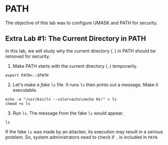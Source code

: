 # PATH
The objective of this lab was to configure UMASK and PATH for security.

## Extra Lab #1: The Current Directory in PATH
In this lab, we will study why the current directory (`.`) in PATH should be removed for security.

1. Make PATH starts with the current directory (`.`) temporarily.
```
export PATH=.:$PATH
```

2. Let's make a *fake* `ls` file. It runs `ls` then prints out a message. Make it executable.
```
echo -e "/usr/bin/ls --color=auto\necho Hi!" > ls
chmod +x ls
```

3. Run `ls`. The message from the fake `ls` would appear.
```
ls
```

If the fake `ls` was made by an attacker, its execution may result in a serious problem. So, system administrators need to check if `.` is included in `PATH`.
